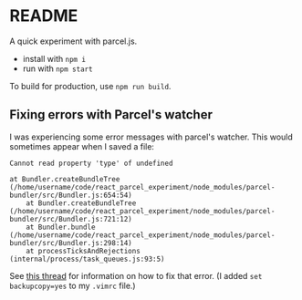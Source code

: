 # README

A quick experiment with parcel.js.

- install with `npm i`
- run with `npm start`

To build for production, use `npm run build`.

## Fixing errors with Parcel's watcher

I was experiencing some error messages with parcel's watcher. This would sometimes appear when I saved a file:

```
Cannot read property 'type' of undefined

at Bundler.createBundleTree (/home/username/code/react_parcel_experiment/node_modules/parcel-bundler/src/Bundler.js:654:54)
    at Bundler.createBundleTree (/home/username/code/react_parcel_experiment/node_modules/parcel-bundler/src/Bundler.js:721:12)
    at Bundler.bundle (/home/username/code/react_parcel_experiment/node_modules/parcel-bundler/src/Bundler.js:298:14)
    at processTicksAndRejections (internal/process/task_queues.js:93:5)
```

See [this thread](https://github.com/parcel-bundler/parcel/issues/2749#issuecomment-535834985) for information on how to fix that error. (I added `set backupcopy=yes` to my `.vimrc` file.)
